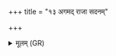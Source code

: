 +++
title = "१३ अगमद् राजा सदनम्"

+++
<details><summary>मूलम् (GR)</summary>

अगमद् राजा सदनम्  
अगमत् सूर्यो दिवम् ।  
उदयन् वृत्रहन् प्लीहा  
अङ्गराजो अवीरहा ॥
</details>